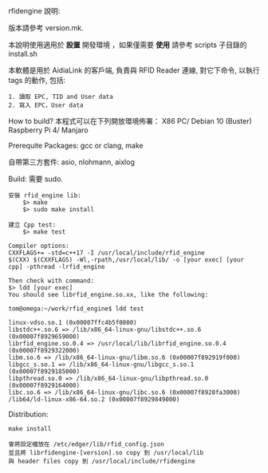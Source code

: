 rfidengine 說明:

版本請參考 version.mk.

本說明使用適用於 __設置__ 開發環境 ，如果僅需要 __使用__
請參考 scripts 子目錄的 install.sh

本軟體是用於 AidiaLink 的客戶端, 負責與 RFID Reader
連線, 對它下命令, 以執行 tags 的動作, 包括:

	1. 讀取 EPC, TID and User data
	2. 寫入 EPC，User data


How to build?
	本程式可以在下列開放環境佈署：
	X86 PC/ Debian 10 (Buster)
	Raspberry Pi 4/ Manjaro

Prerequite Packages:
	gcc or clang, make

自帶第三方套件:
	asio, nlohmann, aixlog

Build:
	需要 sudo.

	安裝 rfid_engine lib:
		$> make
		$> sudo make install

	建立 Cpp test:
		$> make test

	Compiler options:
	CXXFLAGS+= -std=c++17 -I /usr/local/include/rfid_engine
	$(CXX) $(CXXFLAGS) -Wl,-rpath,/usr/local/lib/ -o [your exec] [your cpp] -pthread -lrfid_engine

	Then check with command:
	$> ldd [your exec]
	You should see librfid_engine.so.xx, like the following:

	tom@omega:~/work/rfid_engine$ ldd test

	linux-vdso.so.1 (0x00007ffc4b5f0000)
	libstdc++.so.6 => /lib/x86_64-linux-gnu/libstdc++.so.6 (0x00007f8929659000)
	librfid_engine.so.0.4 => /usr/local/lib/librfid_engine.so.0.4 (0x00007f8929322000)
	libm.so.6 => /lib/x86_64-linux-gnu/libm.so.6 (0x00007f892919f000)
	libgcc_s.so.1 => /lib/x86_64-linux-gnu/libgcc_s.so.1 (0x00007f8929185000)
	libpthread.so.0 => /lib/x86_64-linux-gnu/libpthread.so.0 (0x00007f8929164000)
	libc.so.6 => /lib/x86_64-linux-gnu/libc.so.6 (0x00007f8928fa3000)
	/lib64/ld-linux-x86-64.so.2 (0x00007f8929849000)

Distribution:

	make install

	會將設定檔放在 /etc/edger/lib/rfid_config.json
	並且將 librfidengine-[version].so copy 到 /usr/local/lib
	與 header files copy 到 /usr/local/include/rfidengine

#
